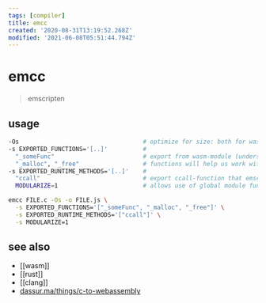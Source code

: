 ```yaml
---
tags: [compiler]
title: emcc
created: '2020-08-31T13:19:52.268Z'
modified: '2021-06-08T05:51:44.794Z'
---
```


# emcc

> emscripten

## usage
```sh
-Os                                   # optimize for size: both for wasm and js
-s EXPORTED_FUNCTIONS='[..]'          #
  "_someFunc"                         # export from wasm-module (underscore required !)
  "_malloc", "_free"                  # functions will help us work with memory
-s EXPORTED_RUNTIME_METHODS='[..]'    #
  "ccall"                             # export ccall-function that emscripten generates for us
  MODULARIZE=1                        # allows use of global module function that returns promise with an instance of wasm module
```

```sh
emcc FILE.c -Os -o FILE.js \
  -s EXPORTED_FUNCTIONS='["_someFunc", "_malloc", "_free"]' \
  -s EXPORTED_RUNTIME_METHODS='["ccall"]' \
  -s MODULARIZE=1
```

## see also
- [[wasm]]
- [[rust]]
- [[clang]]
- [dassur.ma/things/c-to-webassembly](https://dassur.ma/things/c-to-webassembly/)
